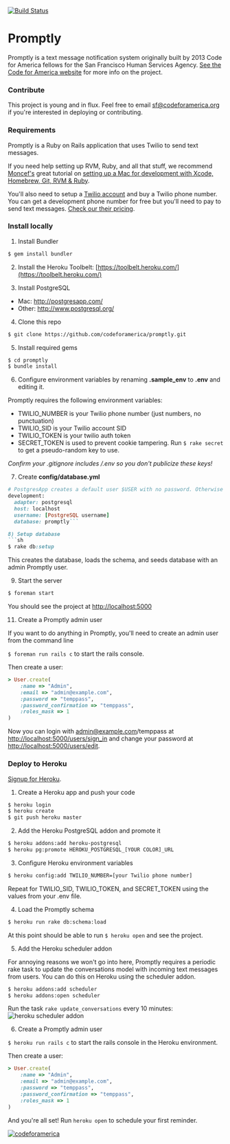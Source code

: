 [![Build Status](https://travis-ci.org/codeforamerica/promptly.png?branch=master)](https://travis-ci.org/codeforamerica/promptly)

# Promptly
Promptly is a text message notification system originally built by 2013 Code for America fellows for the San Francisco Human Services Agency. [See the Code for America website](http://codeforamerica.org/?cfa_app=promptly) for more info on the project.

### Contribute
This project is young and in flux. Feel free to email sf@codeforamerica.org if you're interested in deploying or contributing.

### Requirements
Promptly is a Ruby on Rails application that uses Twilio to send text messages.

If you need help setting up RVM, Ruby, and all that stuff, we recommend [Moncef's](http://about.me/moncef) great tutorial on [setting up a Mac for development with Xcode, Homebrew, Git, RVM & Ruby](http://www.moncefbelyamani.com/how-to-install-xcode-homebrew-git-rvm-ruby-on-mac/).

You'll also need to setup a [Twilio account](https://www.twilio.com/) and buy a Twilio phone number. You can get a development phone number for free but you'll need to pay to send text messages. [Check our their pricing](https://www.twilio.com/sms/pricing).

### Install locally
1) Install Bundler
```sh
$ gem install bundler
```

2) Install the Heroku Toolbelt: [https://toolbelt.heroku.com/](https://toolbelt.heroku.com/)

3) Install PostgreSQL
- Mac: http://postgresapp.com/
- Other: http://www.postgresql.org/

4) Clone this repo
```sh
$ git clone https://github.com/codeforamerica/promptly.git
```

5) Install required gems
```sh
$ cd promptly
$ bundle install
```

6) Configure environment variables by renaming **.sample_env** to **.env** and editing it.

Promptly requires the following environment variables:
- TWILIO_NUMBER is your Twilio phone number (just numbers, no punctuation)
- TWILIO_SID is your Twilio account SID 
- TWILIO_TOKEN is your twilio auth token
- SECRET_TOKEN is used to prevent cookie tampering. Run `$ rake secret` to get a pseudo-random key to use.

*Confirm your .gitignore includes /.env so you don't publicize these keys!*

7) Create **config/database.yml**
```ruby
# PostgresApp creates a default user $USER with no password. Otherwise you'll have to create one yourself.
development:
  adapter: postgresql
  host: localhost
  username: [PostgreSQL username] 
  database: promptly```

8) Setup database
```sh
$ rake db:setup
```

This creates the database, loads the schema, and seeds database with an admin Promptly user.

9) Start the server
```sh
$ foreman start
```
You should see the project at <a href="http://localhost:5000">http://localhost:5000</a>

11) Create a Promptly admin user

If you want to do anything in Promptly, you'll need to create an admin user from the command line

`$ foreman run rails c` to start the rails console.

Then create a user:
```ruby
> User.create(
    :name => "Admin",
    :email => "admin@example.com",
    :password => "temppass",
    :password_confirmation => "temppass",
    :roles_mask => 1
)
```
Now you can login with admin@example.com/temppass at 
[http://localhost:5000/users/sign_in](http://localhost:5000/users/sign_in) and change your password at [http://localhost:5000/users/edit](http://localhost:5000/users/edit).

### Deploy to Heroku
[Signup for Heroku](https://id.heroku.com/signup).

1) Create a Heroku app and push your code
```sh
$ heroku login
$ heroku create
$ git push heroku master
```

2) Add the Heroku PostgreSQL addon and promote it
```sh
$ heroku addons:add heroku-postgresql
$ heroku pg:promote HEROKU_POSTGRESQL_[YOUR COLOR]_URL
```

3) Configure Heroku environment variables
```sh
$ heroku config:add TWILIO_NUMBER=[your Twilio phone number]
```
Repeat for TWILIO_SID, TWILIO_TOKEN, and SECRET_TOKEN using the values from your .env file.

4) Load the Promptly schema
```sh
$ heroku run rake db:schema:load
```

At this point should be able to run `$ heroku open` and see the project.

5) Add the Heroku scheduler addon

For annoying reasons we won't go into here, Promptly requires a periodic rake task to update the conversations model with incoming text messages from users. You can do this on Heroku using the scheduler addon. 

```sh
$ heroku addons:add scheduler
$ heroku addons:open scheduler
```
Run the task `rake update_conversations` every 10 minutes:
![heroku scheduler addon](http://codeforamerica.github.io/promptly/heroku-scheduler-addon.png)

6) Create a Promptly admin user

`$ heroku run rails c` to start the rails console in the Heroku environment.

Then create a user:
```ruby
> User.create(
    :name => "Admin",
    :email => "admin@example.com",
    :password => "temppass",
    :password_confirmation => "temppass",
    :roles_mask => 1
)
```

And you're all set! Run `heroku open` to schedule your first reminder. 

<a href="#"><img src="https://a248.e.akamai.net/camo.github.com/e8ce7fcd025087eebe85499c7bf4b5ac57f12b1e/687474703a2f2f73746174732e636f6465666f72616d65726963612e6f72672f636f6465666f72616d65726963612f6366615f74656d706c6174652e706e67" alt="codeforamerica"/></a>